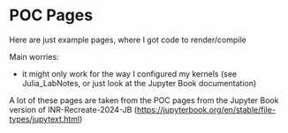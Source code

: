 # POC Pages

Here are just example pages, where I got code to render/compile

Main worries:

- it might only work for the way I configured my kernels (see Julia_LabNotes, or just look at the Jupyter Book documentation)


A lot of these pages are taken from the POC pages from the Jupyter Book version of INR-Recreate-2024-JB (https://jupyterbook.org/en/stable/file-types/jupytext.html)